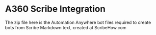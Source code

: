 # A360 Scribe Integration

The zip file here is the Automation Anywhere bot files required to create bots from Scribe Markdown text, created at ScribeHow.com
